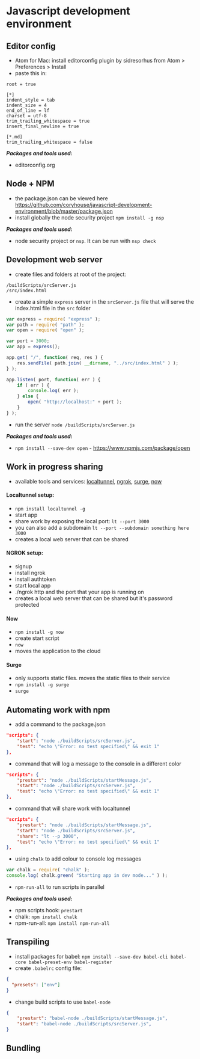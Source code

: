 # Javascript development environment

## Editor config
- Atom for Mac: install editorconfig plugin by sidresorhus from Atom > Preferences > Install
- paste this in:
```
root = true

[*]
indent_style = tab
indent_size = 4
end_of_line = lf
charset = utf-8
trim_trailing_whitespace = true
insert_final_newline = true

[*.md]
trim_trailing_whitespace = false
```

___Packages and tools used:___
- editorconfig.org

## Node + NPM
- the package.json can be viewed here https://github.com/coryhouse/javascript-development-environment/blob/master/package.json
- install globally the node security project `npm install -g nsp`

___Packages and tools used:___
- node security project or `nsp`. It can be run with `nsp check`

## Development web server
- create files and folders at root of the project:
```
/buildScripts/srcServer.js
/src/index.html
```
- create a simple `express` server in the `srcServer.js` file that will serve the index.html file in the `src` folder

```javascript
var express = require( "express" );
var path = require( "path" );
var open = require( "open" );

var port = 3000;
var app = express();

app.get( "/", function( req, res ) {
	res.sendFile( path.join( __dirname, "../src/index.html" ) );
} );

app.listen( port, function( err ) {
	if ( err ) {
		console.log( err );
	} else {
		open( "http://localhost:" + port );
	}
} );
```

- run the server `node /buildScripts/srcServer.js`

___Packages and tools used:___
- `npm install --save-dev open` - https://www.npmjs.com/package/open

## Work in progress sharing
- available tools and services: [localtunnel](https://localtunnel.github.io/www/), [ngrok](https://ngrok.com/), [surge](https://surge.sh/), [now](https://zeit.co/now)

#### Localtunnel setup:
- `npm install localtunnel -g`
- start app
- share work by exposing the local port: `lt --port 3000`
- you can also add a subdomain `lt --port --subdomain something here 3000`
- creates a local web server that can be shared

#### NGROK setup:
- signup
- install ngrok
- install authtoken
- start local app
- ./ngrok http and the port that your app is running on
- creates a local web server that can be shared but it's password protected

#### Now
- `npm install -g now`
- create start script
- `now`
- moves the application to the cloud

#### Surge
- only supports static files. moves the static files to their service
- `npm install -g surge`
- `surge`

## Automating work with npm
- add a command to the package.json
```json
"scripts": {
	"start": "node ./buildScripts/srcServer.js",
	"test": "echo \"Error: no test specified\" && exit 1"
},
```
- command that will log a message to the console in a different color
```json
"scripts": {
	"prestart": "node ./buildScripts/startMessage.js",
	"start": "node ./buildScripts/srcServer.js",
	"test": "echo \"Error: no test specified\" && exit 1"
},
```

- command that will share work with localtunnel
```json
"scripts": {
	"prestart": "node ./buildScripts/startMessage.js",
	"start": "node ./buildScripts/srcServer.js",
	"share": "lt --p 3000",
	"test": "echo \"Error: no test specified\" && exit 1"
},
```

- using `chalk` to add colour to console log messages
```javascript
var chalk = require( "chalk" );
console.log( chalk.green( "Starting app in dev mode..." ) );
```

- `npm-run-all` to run scripts in parallel

___Packages and tools used:___
- npm scripts hook: `prestart`
- chalk: `npm install chalk`
- npm-run-all: `npm install npm-run-all`

## Transpiling
- install packages for babel: `npm install --save-dev babel-cli babel-core babel-preset-env babel-register`
- create `.babelrc` config file:
```json
{
  "presets": ["env"]
}
```
- change build scripts to use `babel-node`
```json
{
	"prestart": "babel-node ./buildScripts/startMessage.js",
	"start": "babel-node ./buildScripts/srcServer.js",
}
```

## Bundling
